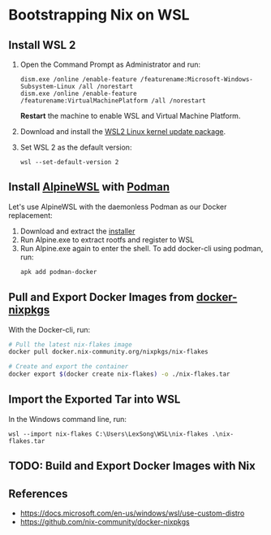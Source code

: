 # Bootstrapping Nix on WSL

## Install WSL 2

1. Open the Command Prompt as Administrator and run:

   ```batch
   dism.exe /online /enable-feature /featurename:Microsoft-Windows-Subsystem-Linux /all /norestart
   dism.exe /online /enable-feature /featurename:VirtualMachinePlatform /all /norestart
   ```

   **Restart** the machine to enable WSL and Virtual Machine Platform.

2. Download and install the [WSL2 Linux kernel update package](https://wslstorestorage.blob.core.windows.net/wslblob/wsl_update_x64.msi).
3. Set WSL 2 as the default version:

   ```batch
   wsl --set-default-version 2
   ```

## Install [AlpineWSL](https://github.com/yuk7/AlpineWSL) with [Podman](https://podman.io)

Let's use AlpineWSL with the daemonless Podman as our Docker replacement:

1. Download and extract the [installer](https://github.com/yuk7/AlpineWSL/releases)
2. Run Alpine.exe to extract rootfs and register to WSL
3. Run Alpine.exe again to enter the shell. To add docker-cli using podman, run:
   ```sh
   apk add podman-docker
   ```

## Pull and Export Docker Images from [docker-nixpkgs](https://github.com/nix-community/docker-nixpkgs)

With the Docker-cli, run:

```sh
# Pull the latest nix-flakes image
docker pull docker.nix-community.org/nixpkgs/nix-flakes

# Create and export the container
docker export $(docker create nix-flakes) -o ./nix-flakes.tar
```

## Import the Exported Tar into WSL

In the Windows command line, run:

```batch
wsl --import nix-flakes C:\Users\LexSong\WSL\nix-flakes .\nix-flakes.tar
```

## TODO: Build and Export Docker Images with Nix

## References

- https://docs.microsoft.com/en-us/windows/wsl/use-custom-distro
- https://github.com/nix-community/docker-nixpkgs
